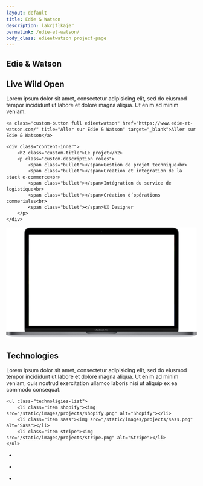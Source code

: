 ```yaml
---
layout: default
title: Edie & Watson
description: lakrjflkajer
permalink: /edie-et-watson/
body_class: edieetwatson project-page
---
```


<section class="header-project-wrapper">
    <span class="multiline">
        <h1 class="custom-main-title">Edie & Watson</h1>
    </span>
</section>

<section class="presentation-wrapper padding-section">
    <h2 class="custom-title center black">Live Wild Open</h2>
    <p class="custom-description center black">Lorem ipsum dolor sit amet, consectetur adipisicing elit, sed do eiusmod tempor incididunt ut labore et dolore magna aliqua. Ut enim ad minim veniam.</p>

    <a class="custom-button full edieetwatson" href="https://www.edie-et-watson.com/" title="Aller sur Edie & Watson" target="_blank">Aller sur Edie & Watson</a>
</section>

<section class="roles-wrapper padding-section">
    <div class="background" style="background-image: url('https://cdn.shopify.com/s/files/1/1343/6215/files/COUPLES_1024x1024.jpg?v=1477302118');"></div>

    <div class="content-inner">
        <h2 class="custom-title">Le projet</h2>
        <p class="custom-description roles">
            <span class="bullet"></span>Gestion de projet technique<br>
            <span class="bullet"></span>Création et intégration de la stack e-commerce<br>
            <span class="bullet"></span>Intégration du service de logistique<br>
            <span class="bullet"></span>Création d’opérations commeriales<br>
            <span class="bullet"></span>UX Designer
        </p>
    </div>
</section>

<section class="screen-insitu-wrapper padding-section">
    <div class="screen-wrapper">
        <img class="screen" src="/static/images/projects/screen.png" alt="Écran">
        <div class="website" style="background-image: url('/static/images/projects/martin/website.jpg');"></div>
    </div>
</section>

<section class="technology-wrapper padding-section">
    <h2 class="custom-title left black">Technologies</h2>
    <p class="custom-description left gray">Lorem ipsum dolor sit amet, consectetur adipisicing elit, sed do eiusmod tempor incididunt ut labore et dolore magna aliqua. Ut enim ad minim veniam, quis nostrud exercitation ullamco laboris nisi ut aliquip ex ea commodo consequat.</p>

    <ul class="technoligies-list">
        <li class="item shopify"><img src="/static/images/projects/shopify.png" alt="Shopify"></li>
        <li class="item sass"><img src="/static/images/projects/sass.png" alt="Sass"></li>
        <li class="item stripe"><img src="/static/images/projects/stripe.png" alt="Stripe"></li>
    </ul>
</section>

<section class="mosaic-wrapper full-width">
    <ul class="mosaic-list">
        <li class="mosaic-item">
            <div class="mosaic-item-image face-m">
                <div class="content" style="background-image:url('/static/images/projects/edieetwatson/edieetwatson-face-m.jpg');"></div>
            </div>
            <div class="mosaic-item-image skate">
                <div class="content" style="background-image:url('/static/images/projects/edieetwatson/edieetwatson-skate.jpg');"></div>
            </div>
        </li>
        <li class="mosaic-item">
            <div class="mosaic-item-image building">
                <div class="content" style="background-image:url('/static/images/projects/edieetwatson/edieetwatson-building.jpg');"></div>
            </div>
            <div class="mosaic-item-image susu">
                <div class="content" style="background-image:url('/static/images/projects/edieetwatson/edieetwatson-susu.jpg');"></div>
            </div>
        </li>
        <li class="mosaic-item">
            <div class="mosaic-item-image face-f">
                <div class="content" style="background-image:url('/static/images/projects/edieetwatson/edieetwatson-face-f.jpg');"></div>
            </div>
            <div class="mosaic-item-image child">
                <div class="content" style="background-image:url('/static/images/projects/edieetwatson/edieetwatson-child.jpg');"></div>
            </div>
        </li>
    </ul>
</section>